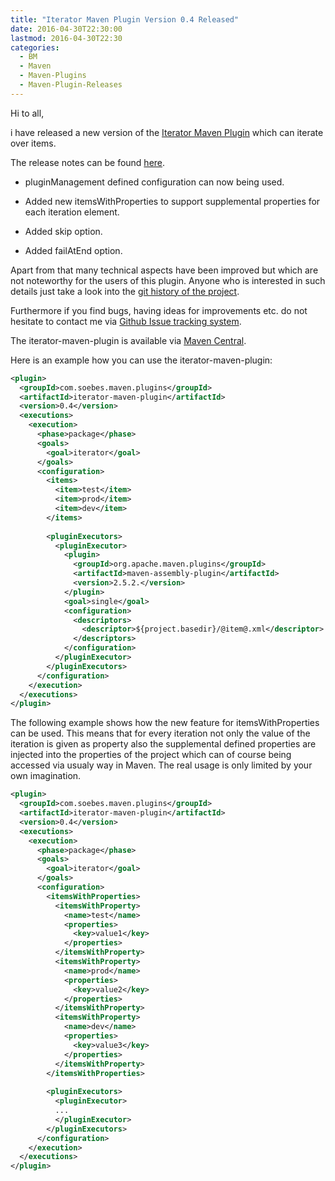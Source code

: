 ```yaml
---
title: "Iterator Maven Plugin Version 0.4 Released"
date: 2016-04-30T22:30:00
lastmod: 2016-04-30T22:30
categories:
  - BM
  - Maven
  - Maven-Plugins
  - Maven-Plugin-Releases
---
```

Hi to all,

i have released a new version of the [Iterator Maven Plugin](https://khmarbaise.github.io/iterator-maven-plugin/) 
which can iterate over items.

The release notes can be found [here](https://github.com/khmarbaise/iterator-maven-plugin/issues?q=milestone%3A%22Release+0.4%22+is%3Aclosed).

 * pluginManagement defined configuration can now being used.

 * Added new itemsWithProperties to support supplemental properties for each
   iteration element.

 * Added skip option.

 * Added failAtEnd option. 

Apart from that many technical aspects have been improved but which are not
noteworthy for the users of this plugin. Anyone who is interested in such details 
just take a look into the [git history of the project](https://github.com/khmarbaise/iterator-maven-plugin).

Furthermore if you find bugs, having ideas for improvements etc. do not hesitate
to contact me via [Github Issue tracking system](https://github.com/khmarbaise/iterator-maven-plugin/issues).

The iterator-maven-plugin is available via 
[Maven Central](https://search.maven.org/#search|ga|1|a%3A%22iterator-maven-plugin%22).

<!-- more -->

Here is an example how you can use the iterator-maven-plugin:

```xml
<plugin>
  <groupId>com.soebes.maven.plugins</groupId>
  <artifactId>iterator-maven-plugin</artifactId>
  <version>0.4</version>
  <executions>
    <execution>
      <phase>package</phase>
      <goals>
        <goal>iterator</goal>
      </goals>
      <configuration>
        <items>
          <item>test</item>
          <item>prod</item>
          <item>dev</item>
        </items>
 
        <pluginExecutors>
          <pluginExecutor>
            <plugin>
              <groupId>org.apache.maven.plugins</groupId>
              <artifactId>maven-assembly-plugin</artifactId>
              <version>2.5.2.</version>
            </plugin>
            <goal>single</goal>
            <configuration>
              <descriptors>
                <descriptor>${project.basedir}/@item@.xml</descriptor>
              </descriptors>
            </configuration>
          </pluginExecutor>
        </pluginExecutors>
      </configuration>
    </execution>
  </executions>
</plugin>
```

The following example shows how the new feature for itemsWithProperties can be used.
This means that for every iteration not only the value of the iteration is given
as property also the supplemental defined properties are injected into the properties
of the project which can of course being accessed via usualy way in Maven.
The real usage is only limited by your own imagination.

```xml
<plugin>
  <groupId>com.soebes.maven.plugins</groupId>
  <artifactId>iterator-maven-plugin</artifactId>
  <version>0.4</version>
  <executions>
    <execution>
      <phase>package</phase>
      <goals>
        <goal>iterator</goal>
      </goals>
      <configuration>
        <itemsWithProperties>
          <itemsWithProperty>
            <name>test</name>
            <properties>
              <key>value1</key>
            </properties>
          </itemsWithProperty>
          <itemsWithProperty>
            <name>prod</name>
            <properties>
              <key>value2</key>
            </properties>
          </itemsWithProperty>
          <itemsWithProperty>
            <name>dev</name>
            <properties>
              <key>value3</key>
            </properties>
          </itemsWithProperty>
        </itemsWithProperties>
 
        <pluginExecutors>
          <pluginExecutor>
          ...
          </pluginExecutor>
        </pluginExecutors>
      </configuration>
    </execution>
  </executions>
</plugin>
```

